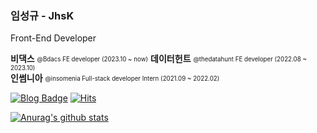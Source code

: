 ### 임성규 - JhsK

Front-End Developer

**비댁스** <sub><sup>@Bdacs FE developer (2023.10 ~ now)</sup></sub>
**데이터헌트** <sub><sup>@thedatahunt FE developer (2022.08 ~ 2023.10)</sup></sub>         
**인썸니아** <sub><sup>@insomenia Full-stack developer Intern (2021.09 ~ 2022.02)</sup></sub>

[![Blog Badge](https://img.shields.io/badge/Blog-1d1f21?style=flat-square&logo=Gatsby&logoColor=white&link=https://sungkyu.info/)](https://sungkyu.info/)
[![Hits](https://hits.seeyoufarm.com/api/count/incr/badge.svg?url=https%3A%2F%2Fgithub.com%2FJhsK&count_bg=%2379C83D&title_bg=%23555555&icon=&icon_color=%23E7E7E7&title=hits&edge_flat=false)](https://hits.seeyoufarm.com)

[![Anurag's github stats](https://github-readme-stats.vercel.app/api?username=JhsK)](https://github.com/anuraghazra/github-readme-stats)
